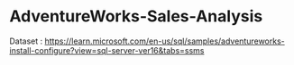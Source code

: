 # AdventureWorks-Sales-Analysis

Dataset : https://learn.microsoft.com/en-us/sql/samples/adventureworks-install-configure?view=sql-server-ver16&tabs=ssms
